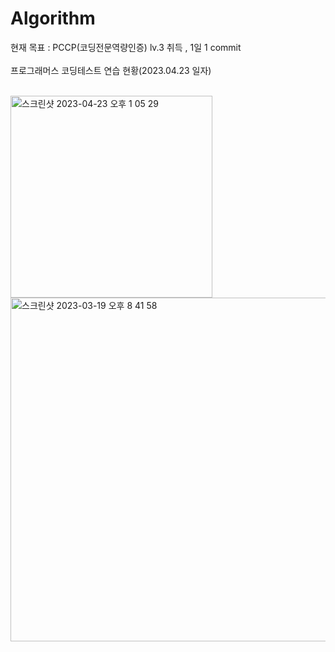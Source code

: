 # Algorithm
현재 목표 : PCCP(코딩전문역량인증) lv.3 취득 , 1일 1 commit<br><br>
프로그래머스 코딩테스트 연습 현황(2023.04.23 일자)<br><br>

<img width="323" alt="스크린샷 2023-04-23 오후 1 05 29" src="https://user-images.githubusercontent.com/102651155/233819284-c1e4347f-8e15-4269-9530-b7885f70a953.png">


<img width="550" alt="스크린샷 2023-03-19 오후 8 41 58" src="https://user-images.githubusercontent.com/102651155/226172989-2069a484-d2ed-4f55-a1ef-7c8647552da8.png">
<!-- zd zㅇ-->
